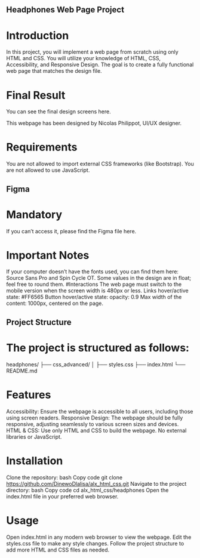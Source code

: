 ## Headphones Web Page Project

# Introduction
In this project, you will implement a web page from scratch using only HTML and CSS. You will utilize your knowledge of HTML, CSS, Accessibility, and Responsive Design. The goal is to create a fully functional web page that matches the design file.

# Final Result
You can see the final design screens here.

This webpage has been designed by Nicolas Philippot, UI/UX designer.

# Requirements
You are not allowed to import external CSS frameworks (like Bootstrap).
You are not allowed to use JavaScript.

## Figma
# Mandatory
If you can’t access it, please find the Figma file here.

# Important Notes
If your computer doesn’t have the fonts used, you can find them here: Source Sans Pro and Spin Cycle OT.
Some values in the design are in float; feel free to round them.
#Interactions
The web page must switch to the mobile version when the screen width is 480px or less.
Links hover/active state: #FF6565
Button hover/active state: opacity: 0.9
Max width of the content: 1000px, centered on the page.
## Project Structure
# The project is structured as follows:

headphones/
├── css_advanced/
│   ├── styles.css
├── index.html
└── README.md

# Features
Accessibility: Ensure the webpage is accessible to all users, including those using screen readers.
Responsive Design: The webpage should be fully responsive, adjusting seamlessly to various screen sizes and devices.
HTML & CSS: Use only HTML and CSS to build the webpage. No external libraries or JavaScript.

# Installation
Clone the repository:
bash
Copy code
git clone https://github.com/DinewoDlalisa/alx_html_css.git
Navigate to the project directory:
bash
Copy code
cd alx_html_css/headphones
Open the index.html file in your preferred web browser.
# Usage
Open index.html in any modern web browser to view the webpage.
Edit the styles.css file to make any style changes.
Follow the project structure to add more HTML and CSS files as needed.




